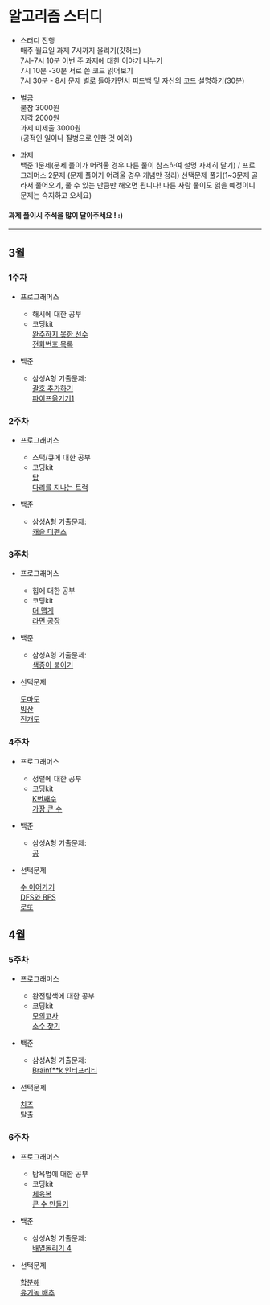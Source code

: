 # 알고리즘 스터디

* 스터디 진행 <br>
매주 월요일
과제 7시까지 올리기(깃허브) <br>
7시-7시 10분 이번 주 과제에 대한 이야기 나누기 <br>
7시 10분 -30분 서로 쓴 코드 읽어보기  <br>
7시 30분 - 8시 문제 별로 돌아가면서 피드백 및 자신의 코드 설명하기(30분) <br>

* 벌금 <br>
불참 3000원 <br>
지각 2000원 <br>
과제 미제출 3000원 <br>
(공적인 일이나 질병으로 인한 것 예외)

* 과제 <br>
백준 1문제(문제 풀이가 어려울 경우 다른 풀이 참조하여 설명 자세히 달기) / 프로그래머스 2문제 (문제 풀이가 어려울 경우 개념만 정리)
선택문제 풀기(1~3문제 골라서 풀어오기, 풀 수 있는 만큼만 해오면 됩니다! 다른 사람 풀이도 읽을 예정이니 문제는 숙지하고 오세요)

####   과제 풀이시 주석을 많이 달아주세요 ! :)


* * *
## 3월 
### 1주차 <br> 
* 프로그래머스
  * 해시에 대한 공부
  * 코딩kit <br>
    [완주하지 못한 선수](https://programmers.co.kr/learn/courses/30/lessons/42576) <br>
    [전화번호 목록](https://programmers.co.kr/learn/courses/30/lessons/42577) <br>
    
* 백준 
  * 삼성A형 기출문제: <br> 
    [괄호 추가하기](https://www.acmicpc.net/problem/16637) <br>
    [파이프옮기기1](https://www.acmicpc.net/problem/17070) <br>
  
    
### 2주차 <br> 
* 프로그래머스
  * 스택/큐에 대한 공부
  * 코딩kit <br>
    [탑](https://programmers.co.kr/learn/courses/30/lessons/42588) <br>
    [다리를 지나는 트럭](https://programmers.co.kr/learn/courses/30/lessons/42583) <br>
    
* 백준 
  * 삼성A형 기출문제: <br> 
    [캐슬 디펜스](https://www.acmicpc.net/problem/17135) <br>
    

### 3주차 <br> 
* 프로그래머스
  * 힙에 대한 공부
  * 코딩kit <br>
    [더 맵게](https://programmers.co.kr/learn/courses/30/lessons/42626) <br>
    [라면 공장](https://programmers.co.kr/learn/courses/30/lessons/42629) <br>
    
* 백준 
  * 삼성A형 기출문제: <br> 
    [색종이 붙이기](https://www.acmicpc.net/problem/17136) <br>
    
* 선택문제 <br>
  
   [토마토](https://www.acmicpc.net/problem/7569) <br>
   [빙산](https://www.acmicpc.net/problem/2573) <br>
   [전개도](https://www.acmicpc.net/problem/2642) <br>
    

 ### 4주차 <br> 
* 프로그래머스
  * 정렬에 대한 공부
  * 코딩kit <br>
    [K번째수](https://programmers.co.kr/learn/courses/30/lessons/42748) <br>
    [가장 큰 수](https://programmers.co.kr/learn/courses/30/lessons/42746) <br>
    
* 백준 
  * 삼성A형 기출문제: <br> 
    [공](https://www.acmicpc.net/problem/17281) <br>
    
* 선택문제 <br>

   [수 이어가기](https://www.acmicpc.net/problem/2635) <br>
   [DFS와 BFS](https://www.acmicpc.net/problem/1260) <br>
   [로또](https://www.acmicpc.net/problem/6603) <br>




## 4월 
### 5주차 <br> 
* 프로그래머스
  * 완전탐색에 대한 공부
  * 코딩kit <br>
    [모의고사](https://programmers.co.kr/learn/courses/30/lessons/42840) <br>
    [소수 찾기](https://programmers.co.kr/learn/courses/30/lessons/42839) <br>
    
* 백준 
  * 삼성A형 기출문제: <br> 
    [Brainf**k 인터프리티](https://www.acmicpc.net/problem/3954) <br>
    
* 선택문제 <br>

   [치즈](https://www.acmicpc.net/problem/2636) <br>
   [탈출](https://www.acmicpc.net/problem/3055) <br>

### 6주차 <br> 
* 프로그래머스
  * 탐욕법에 대한 공부
  * 코딩kit <br>
    [체육복](https://programmers.co.kr/learn/courses/30/lessons/42862) <br>
    [큰 수 만들기](https://programmers.co.kr/learn/courses/30/lessons/42883) <br>
    
* 백준 
  * 삼성A형 기출문제: <br> 
    [배열돌리기 4](https://www.acmicpc.net/problem/17406) <br>
    
* 선택문제 <br>

   [합분해](https://www.acmicpc.net/problem/2225) <br>
   [유기농 배추](https://www.acmicpc.net/problem/1012) <br>
